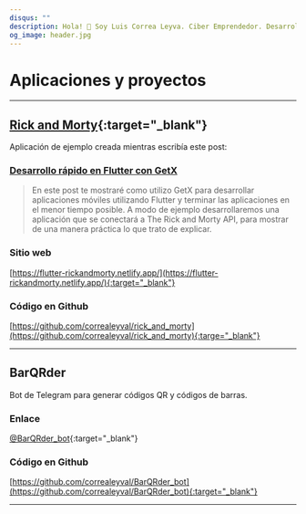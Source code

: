 ```yaml
---
disqus: ""
description: Hola! 👋 Soy Luis Correa Leyva. Ciber Emprendedor. Desarrollador de software. Siempre inventando. Estas son mis aplicaciones y proyectos.
og_image: header.jpg
---
```


# Aplicaciones y proyectos

---

## [Rick and Morty](https://github.com/correaleyval/rick_and_morty){:target="_blank"}

Aplicación de ejemplo creada mientras escribía este post:

### [Desarrollo rápido en Flutter con GetX](/blog/2020/03/07/desarrollo-rápido-en-flutter-con-getx/)

> En este post te mostraré como utilizo GetX para desarrollar aplicaciones móviles utilizando Flutter y terminar las aplicaciones en el menor tiempo posible. A modo de ejemplo desarrollaremos una aplicación que se conectará a The Rick and Morty API, para mostrar de una manera práctica lo que trato de explicar.

### Sitio web 
[https://flutter-rickandmorty.netlify.app/](https://flutter-rickandmorty.netlify.app/){:target="_blank"}

### Código en Github
[https://github.com/correaleyval/rick_and_morty](https://github.com/correaleyval/rick_and_morty){:targe="_blank"}

---

## BarQRder

Bot de Telegram para generar códigos QR y códigos de barras.

### Enlace
[@BarQRder_bot](https://t.me/BarQRder_bot){:target="_blank"}

### Código en Github
[https://github.com/correaleyval/BarQRder_bot](https://github.com/correaleyval/BarQRder_bot){:target="_blank"}

---
